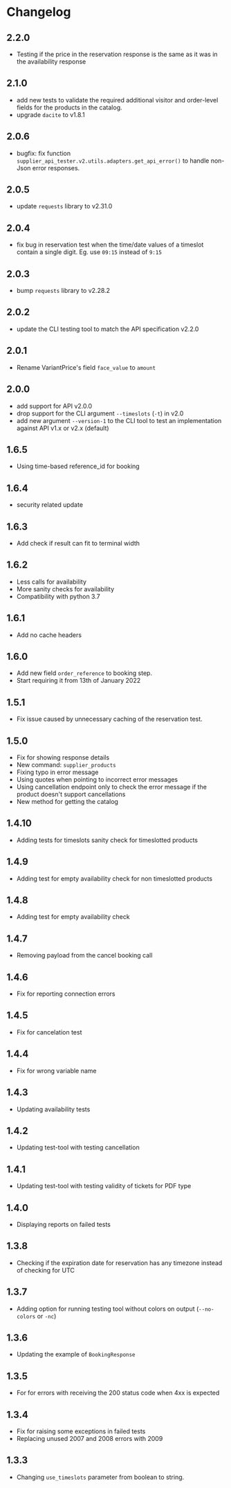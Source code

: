 # Changelog

## 2.2.0

- Testing if the price in the reservation response is the same as it was in the availability response

## 2.1.0

- add new tests to validate the required additional visitor and order-level fields for the products in the catalog.
- upgrade `dacite` to v1.8.1

## 2.0.6

- bugfix: fix function `supplier_api_tester.v2.utils.adapters.get_api_error()` to handle non-Json error responses.

## 2.0.5

- update `requests` library to v2.31.0

## 2.0.4

- fix bug in reservation test when the time/date values of a timeslot contain a single digit. Eg. use `09:15` instead of `9:15`

## 2.0.3

- bump `requests` library to v2.28.2

## 2.0.2

- update the CLI testing tool to match the API specification v2.2.0

## 2.0.1

- Rename VariantPrice's field `face_value` to `amount`

## 2.0.0

- add support for API v2.0.0
- drop support for the CLI argument `--timeslots` (`-t`) in v2.0
- add new argument `--version-1` to the CLI tool to test an implementation against API v1.x or v2.x (default)

## 1.6.5

- Using time-based reference_id for booking

## 1.6.4

- security related update

## 1.6.3

- Add check if result can fit to terminal width

## 1.6.2

- Less calls for availability
- More sanity checks for availability
- Compatibility with python 3.7

## 1.6.1

- Add no cache headers

## 1.6.0

- Add new field `order_reference` to booking step.
- Start requiring it from 13th of January 2022

## 1.5.1

- Fix issue caused by unnecessary caching of the reservation test.

## 1.5.0

- Fix for showing response details
- New command: `supplier_products`
- Fixing typo in error message
- Using quotes when pointing to incorrect error messages
- Using cancellation endpoint only to check the error message if the product doesn't support cancellations
- New method for getting the catalog

## 1.4.10

- Adding tests for timeslots sanity check for timeslotted products

## 1.4.9

- Adding test for empty availability check for non timeslotted products

## 1.4.8

- Adding test for empty availability check

## 1.4.7

- Removing payload from the cancel booking call

## 1.4.6

- Fix for reporting connection errors

## 1.4.5

- Fix for cancelation test

## 1.4.4

- Fix for wrong variable name

## 1.4.3

- Updating availability tests

## 1.4.2

- Updating test-tool with testing cancellation

## 1.4.1

- Updating test-tool with testing validity of tickets for PDF type

## 1.4.0

- Displaying reports on failed tests

## 1.3.8

- Checking if the expiration date for reservation has any timezone instead of checking for UTC

## 1.3.7

- Adding option for running testing tool without colors on output (`--no-colors` or `-nc`)

## 1.3.6

- Updating the example of `BookingResponse`

## 1.3.5

- For for errors with receiving the 200 status code when 4xx is expected

## 1.3.4

- Fix for raising some exceptions in failed tests
- Replacing unused 2007 and 2008 errors with 2009

## 1.3.3

- Changing `use_timeslots` parameter from boolean to string.
